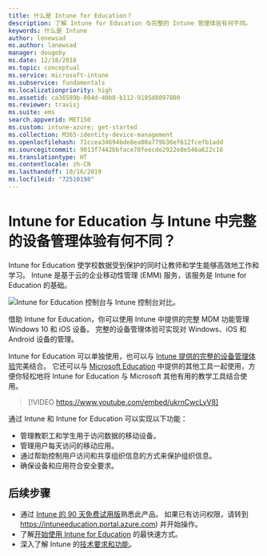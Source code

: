 ```yaml
---
title: 什么是 Intune for Education？
description: 了解 Intune for Education 与完整的 Intune 管理体验有何不同。
keywords: 什么是 Intune
author: lenewsad
ms.author: lanewsad
manager: dougeby
ms.date: 12/18/2018
ms.topic: conceptual
ms.service: microsoft-intune
ms.subservice: fundamentals
ms.localizationpriority: high
ms.assetid: ca36589b-804d-40b8-b112-9195d8897800
ms.reviewer: travisj
ms.suite: ems
search.appverid: MET150
ms.custom: intune-azure; get-started
ms.collection: M365-identity-device-management
ms.openlocfilehash: 71ccea34694bde8ea80a779b36ef612fcefb1add
ms.sourcegitcommit: 9013f7442bbface78feecde2922e8e546a622c16
ms.translationtype: HT
ms.contentlocale: zh-CN
ms.lasthandoff: 10/16/2019
ms.locfileid: "72510198"
---
```

# <a name="how-is-intune-for-education-different-from-the-full-device-management-experience-in-intune"></a>Intune for Education 与 Intune 中完整的设备管理体验有何不同？

Intune for Education 使学校数据受到保护的同时让教师和学生能够高效地工作和学习。 Intune 是基于云的企业移动性管理 (EMM) 服务，该服务是 Intune for Education 的基础。

![Intune for Education 控制台与 Intune 控制台对比。](./media/introduction-intune-education/intune-azure-vs-intuneEDU.png)

借助 Intune for Education，你可以使用 Intune 中提供的完整 MDM 功能管理 Windows 10 和 iOS 设备。 完整的设备管理体验可实现对 Windows、iOS 和 Android 设备的管理。  

Intune for Education 可以单独使用，也可以与 [Intune 提供的完整的设备管理体验](what-is-intune.md)完美结合。 它还可以与 [Microsoft Education](https://microsoft.com/education) 中提供的其他工具一起使用，方便你轻松地将 Intune for Education 与 Microsoft 其他有用的教学工具结合使用。  

> [!VIDEO https://www.youtube.com/embed/ukrnCwcLvV8]

通过 Intune 和 Intune for Education 可以实现以下功能：
* 管理教职工和学生用于访问数据的移动设备。
* 管理用户每天访问的移动应用。
* 通过帮助控制用户访问和共享组织信息的方式来保护组织信息。
* 确保设备和应用符合安全要求。

## <a name="next-steps"></a>后续步骤
* 通过 [Intune 的 90 天免费试用版](https://signup.microsoft.com/Signup?OfferId=5eec053c-cc40-4cd5-a06a-ea8d75cf2686&ali=1)熟悉此产品。 如果已有访问权限，请转到 https://intuneeducation.portal.azure.com) 并开始操作。
* 了解[开始使用 Intune for Education](/intune-education/what-is-express-configuration) 的最快速方式。
* 深入了解 Intune 的[技术要求和功能](/intune/supported-devices-browsers)。
